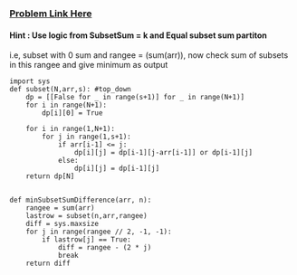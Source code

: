 ### [Problem Link Here](https://www.codingninjas.com/codestudio/problems/partition-a-set-into-two-subsets-such-that-the-difference-of-subset-sums-is-minimum_842494)

#### Hint : Use logic from SubsetSum = k and Equal subset sum partiton
i.e, subset with 0 sum and rangee = (sum(arr)), now check sum of subsets in this rangee and give minimum as output
```
import sys
def subset(N,arr,s): #top_down
    dp = [[False for _ in range(s+1)] for _ in range(N+1)]
    for i in range(N+1):
        dp[i][0] = True
                
    for i in range(1,N+1):
        for j in range(1,s+1):
            if arr[i-1] <= j:
                dp[i][j] = dp[i-1][j-arr[i-1]] or dp[i-1][j]
            else:
                dp[i][j] = dp[i-1][j]
    return dp[N]


def minSubsetSumDifference(arr, n):
    rangee = sum(arr)
    lastrow = subset(n,arr,rangee)            
    diff = sys.maxsize
    for j in range(rangee // 2, -1, -1):
        if lastrow[j] == True:
            diff = rangee - (2 * j)
            break
    return diff
```    
